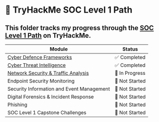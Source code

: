 # 🧠 TryHackMe SOC Level 1 Path

This folder tracks my progress through the [SOC Level 1 Path](https://tryhackme.com/path/outline/soclevel1) on TryHackMe.
---
| Module | Status | 
|----------|----------|
| [Cyber Defence Frameworks](./CyberDefenceFrameworks/) | ✅ Completed | 
| [Cyber Threat Intelligence](./CyberThreatIntelligence/) | ✅ Completed | 
| [Network Security & Traffic Analysis](./NetworkSecurityAndTrafficAnalysis/) | 🔄 In Progress |
| Endpoint Security Monitoring    | 🔲 Not Started | 
| Security Information and Event Management    | 🔲 Not Started |
| Digital Forensics & Incident Response    | 🔲 Not Started | 
| Phishing | 🔲 Not Started |
| SOC Level 1 Capstone Challenges | 🔲 Not Started | 
